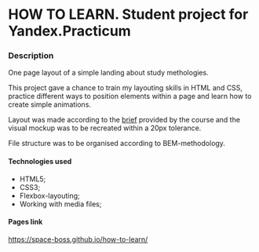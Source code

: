 # HOW TO LEARN. Student project for Yandex.Practicum

### Description

One page layout of a simple landing about study methologies.

This project gave a chance to train my layouting skills in HTML and CSS, practice different ways to position elements within a page and learn how to create simple animations.

Layout was made according to the [brief](https://drive.google.com/file/d/19HyRXtvfmQBiZGARttWNdWEENEO-U7fP/view?usp=sharing) provided by the course and the visual mockup was to be recreated within a 20px tolerance.

File structure was to be organised according to BEM-methodology.


#### Technologies used

* HTML5;
* CSS3;
* Flexbox-layouting;
* Working with media files;

#### Pages link

https://space-boss.github.io/how-to-learn/
